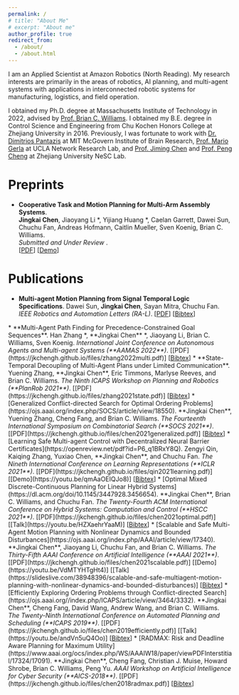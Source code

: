 ```yaml
---
permalink: /
# title: "About Me"
# excerpt: "About me"
author_profile: true
redirect_from: 
  - /about/
  - /about.html
---
```


I am an Applied Scientist at Amazon Robotics (North Reading). My research interests are primarily in the areas of robotics, AI planning, and multi-agent systems with applications in interconnected robotic systems for manufacturing, logistics, and field operation.

I obtained my Ph.D. degree at Massachusetts Institute of Technology in 2022, advised by [Prof. Brian C. Williams](https://www.csail.mit.edu/person/brian-williams). I obtained my B.E. degree in Control Science and Engineering from Chu Kochen Honors College at Zhejiang University in 2016. Previously, I was fortunate to work with [Dr. Dimitrios Pantazis](https://mcgovern.mit.edu/profile/dimitrios-pantazis/) at MIT McGovern Institute of Brain Research, [Prof. Mario Gerla](https://en.wikipedia.org/wiki/Mario_Gerla) at UCLA Network Research Lab, and [Prof. Jiming Chen](https://person.zju.edu.cn/en/jmchen) and [Prof. Peng Cheng](https://person.zju.edu.cn/en/cp) at Zhejiang University NeSC Lab.


Preprints
======
* **Cooperative Task and Motion Planning for Multi-Arm Assembly Systems**.   
    **Jingkai Chen**, Jiaoyang Li *, Yijiang Huang *, Caelan Garrett, Dawei Sun, Chuchu Fan, Andreas Hofmann, Caitlin Mueller, Sven Koenig, Brian C. Williams.   
    <i> Submitted and Under Review </i>.   
    [[PDF](https://jkchengh.github.io/files/chen2022cooperative.pdf)] [[Demo](https://youtube.com/playlist?list=PLPE70_UHUxDJhtmm7cL69fGMerDTnTZJj)]

Publications
======
* **Multi-agent Motion Planning from Signal Temporal Logic Specifications**.
    Dawei Sun, **Jingkai Chen**, Sayan Mitra, Chuchu Fan.
    <i> IEEE Robotics and Automation Letters (RA-L)</i>.
    [[PDF](https://jkchengh.github.io/files/sun2022multi.pdf)] [<a href="javascript:void(0)" onclick="(function(target, id) { if ($('#' + id).css('display') == 'block') { $('#' + id).hide('fast'); $(target).text('Bibtex') } else { $('#' + id).show('fast'); $(target).text('Bibtex▲') } })(this, 'bibtex-sun2022multi');">Bibtex</a>]
<div id="bibtex-sun2022multi" style="display:none">
<pre>@inproceedings{sun2022multi,
  author = {Dawei Sun, Jingkai Chen, Sayan Mitra, Chuchu Fan},
  title = {Multi-agent Motion Planning from Signal Temporal Logic Specifications},
  booktitle = {IEEE Robotics and Automation Letters (RA-L) and IEEE International Conference on Robotics and Automation (ICRA 2022)},
  year = {2022}
} 
</pre></div>  
* **Multi-Agent Path Finding for Precedence-Constrained Goal Sequences**.   
    Han Zhang *, **Jingkai Chen** *, Jiaoyang Li, Brian C. Williams, Sven Koenig.
    <i> International Joint Conference on Autonomous Agents and Multi-agent Systems (**AAMAS 2022**)</i>.  
    [[PDF](https://jkchengh.github.io/files/zhang2022multi.pdf)] [<a href="javascript:void(0)" onclick="(function(target, id) { if ($('#' + id).css('display') == 'block') { $('#' + id).hide('fast'); $(target).text('Bibtex') } else { $('#' + id).show('fast'); $(target).text('Bibtex▲') } })(this, 'bibtex-zhang2022multi');">Bibtex</a>]
<div id="bibtex-zhang2022multi" style="display:none">
<pre>@inproceedings{zhang2022multi,
  author = {Han Zhang, Jingkai Chen, Jiaoyang Li, Brian C. Williams, Sven Koenig},
  title = {Multi-Agent Path Finding for Precedence-Constrained Goal Sequences},
  booktitle = {Proceedings of International Joint Conference on Autonomous Agents and Multi-agent Systems (**AAMAS 2022**)},
  year = {2022}
}
</pre></div>
* **State-Temporal Decoupling of Multi-Agent Plans under Limited Communication**.   
    Yuening Zhang, **Jingkai Chen**, Eric Timmons, Marlyse Reeves, and Brian C. Williams.  
    <i>The Ninth ICAPS Workshop on Planning and Robotics (**PlanRob 2021**)</i>.   
    [[PDF](https://jkchengh.github.io/files/zhang2021state.pdf)] [<a href="javascript:void(0)" onclick="(function(target, id) { if ($('#' + id).css('display') == 'block') { $('#' + id).hide('fast'); $(target).text('Bibtex') } else { $('#' + id).show('fast'); $(target).text('Bibtex▲') } })(this, 'bibtex-zhang2021state');">Bibtex</a>]
<div id="bibtex-zhang2021state" style="display:none">
<pre>@inproceedings{zhang2021state,
  author = {Yuening Zhang, Jingkai Chen, Eric Timmons, Marlyse Reeves, Brian C. Williams},
  title = {State-Temporal Decoupling of Multi-Agent Plans under Limited Communication},
  booktitle = {Proceedings of the Ninth ICAPS Workshop on Planning and Robotics (PlanRob 2021)},
  year = {2021}
} 
</pre></div>
* [Generalized Conflict-directed Search for Optimal Ordering Problems](https://ojs.aaai.org/index.php/SOCS/article/view/18550).   
    **Jingkai Chen**, Yuening Zhang, Cheng Fang, and Brian C. Williams.  
    <i>The Fourteenth International Symposium on Combinatorial Search (**SOCS 2021**)</i>.   
    [[PDF](https://jkchengh.github.io/files/chen2021generalized.pdf)] [<a href="javascript:void(0)" onclick="(function(target, id) { if ($('#' + id).css('display') == 'block') { $('#' + id).hide('fast'); $(target).text('Bibtex') } else { $('#' + id).show('fast'); $(target).text('Bibtex▲') } })(this, 'bibtex-chen2021generalized');">Bibtex</a>]
<div id="bibtex-chen2021generalized" style="display:none">
<pre>@inproceedings{chen2021generalized,
  author = {Jingkai Chen, Yuening Zhang, Cheng Fang, Brian C. Williams},
  title = {Generalized Conflict-directed Search for Optimal Ordering Problems},
  booktitle = {Proceedings of the Fourteenth International Symposium on Combinatorial Search (SoCS 2021)},
  year = {2021}
} 
</pre></div>
* [Learning Safe Multi-agent Control with Decentralized Neural Barrier Certificates](https://openreview.net/pdf?id=P6_q1BRxY8Q).   
    Zengyi Qin, Kaiqing Zhang, Yuxiao Chen, **Jingkai Chen**, and Chuchu Fan.  
    <i>The Nineth International Conference on Learning Representations (**ICLR 2021**)</i>.   
    [[PDF](https://jkchengh.github.io/files/qin2021learning.pdf)] [[Demo](https://youtu.be/qmAaOEIQJo8)] [<a href="javascript:void(0)" onclick="(function(target, id) { if ($('#' + id).css('display') == 'block') { $('#' + id).hide('fast'); $(target).text('Bibtex') } else { $('#' + id).show('fast'); $(target).text('Bibtex▲') } })(this, 'bibtex-qin2021learning');">Bibtex</a>]
<div id="bibtex-qin2021learning" style="display:none">
<pre>@inproceedings{qin2021learning,
  author = {Zengyi Qin and Kaiqing Zhang and Yuxiao Chen and Jingkai Chen and Chuchu Fan},
  title = {Learning Safe Multi-agent Control with Decentralized Neural Barrier Certificates},
  booktitle = {Proceedings of the Nineth International Conference on Learning Representations (ICLR 2021)},
  year = {2021}
} 
</pre></div>
* [Optimal Mixed Discrete-Continuous Planning for Linear Hybrid Systems](https://dl.acm.org/doi/10.1145/3447928.3456654).       
    **Jingkai Chen**, Brian C. Williams, and Chuchu Fan.  
    <i>The Twenty-Fourth ACM International Conference on Hybrid Systems: Computation and Control (**HSCC 2021**)</i>.   
   [[PDF](https://jkchengh.github.io/files/chen2021optimal.pdf)] [[Talk](https://youtu.be/HZXaehrYaaM)] [<a href="javascript:void(0)" onclick="(function(target, id) { if ($('#' + id).css('display') == 'block') { $('#' + id).hide('fast'); $(target).text('Bibtex') } else { $('#' + id).show('fast'); $(target).text('Bibtex▲') } })(this, 'bibtex-chen2021optimal');">Bibtex</a>]
<div id="bibtex-chen2021optimal" style="display:none">
<pre>@inproceedings{chen2021optimal,
  author = {Jingkai Chen and Brian C. Williams and Chuchu Fan},
  title ={Optimal Mixed Discrete-Continuous Planning for  Linear Hybrid Systems},
  booktitle = {Proceedings of the Twenty-Fourth ACM International Conference on Hybrid Systems: Computation and Control (HSCC 2021)},
  year = {2021}
}
</pre></div> 
* [Scalable and Safe Multi-Agent Motion Planning with Nonlinear Dynamics and Bounded Disturbances](https://ojs.aaai.org/index.php/AAAI/article/view/17340).    
    **Jingkai Chen**, Jiaoyang Li, Chuchu Fan, and Brian C. Williams.    
    <i>The Thirty-Fifth AAAI Conference on Artificial Intelligence (**AAAI 2021**)</i>.   
    [[PDF](https://jkchengh.github.io/files/chen2021scalable.pdf)] [[Demo](https://youtu.be/VdMTYHTgHt4)] [[Talk](https://slideslive.com/38948396/scalable-and-safe-multiagent-motion-planning-with-nonlinear-dynamics-and-bounded-disturbances)] [<a href="javascript:void(0)" onclick="(function(target, id) { if ($('#' + id).css('display') == 'block') { $('#' + id).hide('fast'); $(target).text('Bibtex') } else { $('#' + id).show('fast'); $(target).text('Bibtex▲') } })(this, 'bibtex-chen2021scalable');">Bibtex</a>]
<div id="bibtex-chen2021scalable" style="display:none">
<pre>
@inproceedings{chen2021scalable,
  author = {Jingkai Chen and Jiaoyang Li and Chuchu Fan and Brian C. Williams},
  title = {Scalable and Safe Multi-Agent Motion Planning with Nonlinear Dynamics and Bounded Disturbances},
  booktitle = {Proceedings of the Thirty-Fifth AAAI Conference on Artificial Intelligence (AAAI 2021)},
  year = {2021}
} 
</pre></div>
* [Efficiently Exploring Ordering Problems through Conflict-directed Search](https://ojs.aaai.org//index.php/ICAPS/article/view/3464/3332).               
    **Jingkai Chen**, Cheng Fang, David Wang, Andrew Wang, and Brian C. Williams.    
    <i>The Twenty-Ninth International Conference on Automated Planning and Scheduling (**ICAPS 2019**)</i>.   
    [[PDF](https://jkchengh.github.io/files/chen2019efficiently.pdf)] [[Talk](https://youtu.be/andVn5uQ4Oo)] [<a href="javascript:void(0)" onclick="(function(target, id) { if ($('#' + id).css('display') == 'block') { $('#' + id).hide('fast'); $(target).text('Bibtex') } else { $('#' + id).show('fast'); $(target).text('Bibtex▲') } })(this, 'bibtex-chen2019efficiently');">Bibtex</a>]
<div id="bibtex-chen2019efficiently" style="display:none">
<pre>
@inproceedings{chen2019efficiently,
  title={Efficiently Exploring Ordering Problems through Conflict-Directed Search},
  author={Jingkai Chen and Cheng Fang and David Wang and Andrew Wang and Brian C. Williams},
  booktitle={Proceedings of the International Conference on Automated Planning and Scheduling (ICAPS 2019)},
  volume={29},
  number={1},
  pages={97--105},
  year={2019}
}
</pre></div>
* [RADMAX: Risk and Deadline Aware Planning for Maximum Utility](https://www.aaai.org/ocs/index.php/WS/AAAIW18/paper/viewPDFInterstitial/17324/17091).               
    **Jingkai Chen**, Cheng Fang, Christian J. Muise, Howard Shrobe, Brian C. Williams, Peng Yu.    
    <i>AAAI Workshop on Artificial Intelligence for Cyber Security (**AICS-2018**)</i>.   
    [[PDF](https://jkchengh.github.io/files/chen2018radmax.pdf)] [<a href="javascript:void(0)" onclick="(function(target, id) { if ($('#' + id).css('display') == 'block') { $('#' + id).hide('fast'); $(target).text('Bibtex') } else { $('#' + id).show('fast'); $(target).text('Bibtex▲') } })(this, 'bibtex-chen2018radmax');">Bibtex</a>]
<div id="bibtex-chen2018radmax" style="display:none">
<pre>
@inproceedings{chen2018radmax,
  title={RADMAX: Risk and Deadline Aware Planning for Maximum Utility.},
  author={Chen, Jingkai and Fang, Cheng and Muise, Christian J and Shrobe, Howard and Williams, Brian C. and Yu, Peng},
  booktitle={AAAI Workshop on Artificial Intelligence for Cyber Security (AICS-2018)},
  year={2018}
}
</pre></div>







